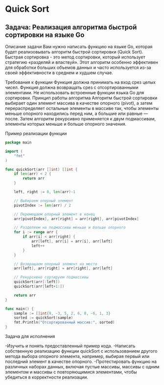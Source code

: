 # Quick Sort

## Задача: Реализация алгоритма быстрой сортировки на языке Go

Описание задачи
Вам нужно написать функцию на языке Go, которая будет реализовывать алгоритм быстрой сортировки (Quick Sort). Быстрая сортировка - это метод сортировки, который использует стратегию «разделяй и властвуй». Этот алгоритм особенно эффективен для обработки больших объемов данных и часто используется из-за своей эффективности в среднем и худшем случае.

Требования к функции
Функция должна принимать на вход срез целых чисел.
Функция должна возвращать срез с отсортированными элементами.
Не использовать встроенные функции языка Go для сортировки.
Принцип работы алгоритма
Алгоритм быстрой сортировки выбирает один элемент массива в качестве опорного (pivot), а затем перераспределяет остальные элементы в массиве так, чтобы элементы меньше опорного находились перед ним, а большие или равные — после. Затем алгоритм рекурсивно применяется к двум подмассивам, элементы которых меньше и больше опорного значения.

Пример реализации функции

```go
package main

import (
    "fmt"
)

func quickSort(arr []int) []int {
    if len(arr) < 2 {
        return arr
    }

    left, right := 0, len(arr)-1

    // Выбираем опорный элемент
    pivotIndex := len(arr) / 2

    // Перемещаем опорный элемент в конец
    arr[pivotIndex], arr[right] = arr[right], arr[pivotIndex]

    // Разделяем на подмассивы меньше и больше опорного
    for i := range arr {
        if arr[i] < arr[right] {
            arr[left], arr[i] = arr[i], arr[left]
            left++
        }
    }

    // Возвращаем опорный элемент на место
    arr[left], arr[right] = arr[right], arr[left]

    // Рекурсивно сортируем подмассивы
    quickSort(arr[:left])
    quickSort(arr[left+1:])

    return arr
}

func main() {
    sample := []int{9, -3, 5, 2, 6, 8, -6, 1, 3}
    sorted := quickSort(sample)
    fmt.Println("Отсортированный массив:", sorted)
}
```

Задача для исполнения

-Изучить и понять предоставленный пример кода.
-Написать собственную реализацию функции quickSort с использованием другого метода выбора опорного элемента, например, выбирая первый или последний элемент в качестве опорного.
-Протестировать функцию на различных наборах данных, включая пустые массивы, массивы с одним элементом и массивы с повторяющимися элементами, чтобы убедиться в корректности реализации.

